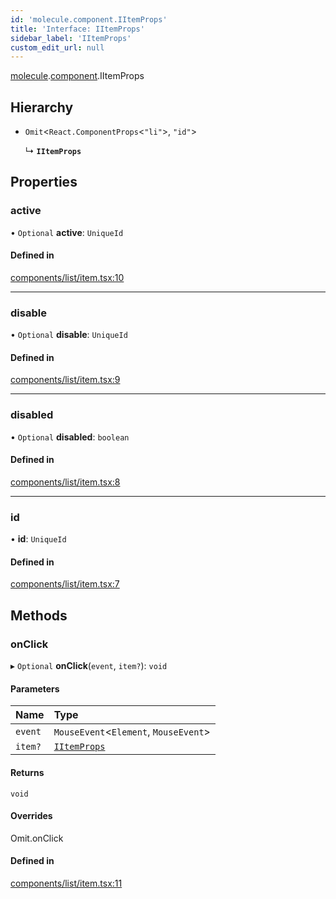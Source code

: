 ```yaml
---
id: 'molecule.component.IItemProps'
title: 'Interface: IItemProps'
sidebar_label: 'IItemProps'
custom_edit_url: null
---
```


[molecule](../namespaces/molecule).[component](../namespaces/molecule.component).IItemProps

## Hierarchy

-   `Omit`<`React.ComponentProps`<`"li"`\>, `"id"`\>

    ↳ **`IItemProps`**

## Properties

### active

• `Optional` **active**: `UniqueId`

#### Defined in

[components/list/item.tsx:10](https://github.com/DTStack/molecule/blob/3e6bc450/src/components/list/item.tsx#L10)

---

### disable

• `Optional` **disable**: `UniqueId`

#### Defined in

[components/list/item.tsx:9](https://github.com/DTStack/molecule/blob/3e6bc450/src/components/list/item.tsx#L9)

---

### disabled

• `Optional` **disabled**: `boolean`

#### Defined in

[components/list/item.tsx:8](https://github.com/DTStack/molecule/blob/3e6bc450/src/components/list/item.tsx#L8)

---

### id

• **id**: `UniqueId`

#### Defined in

[components/list/item.tsx:7](https://github.com/DTStack/molecule/blob/3e6bc450/src/components/list/item.tsx#L7)

## Methods

### onClick

▸ `Optional` **onClick**(`event`, `item?`): `void`

#### Parameters

| Name    | Type                                          |
| :------ | :-------------------------------------------- |
| `event` | `MouseEvent`<`Element`, `MouseEvent`\>        |
| `item?` | [`IItemProps`](molecule.component.IItemProps) |

#### Returns

`void`

#### Overrides

Omit.onClick

#### Defined in

[components/list/item.tsx:11](https://github.com/DTStack/molecule/blob/3e6bc450/src/components/list/item.tsx#L11)
